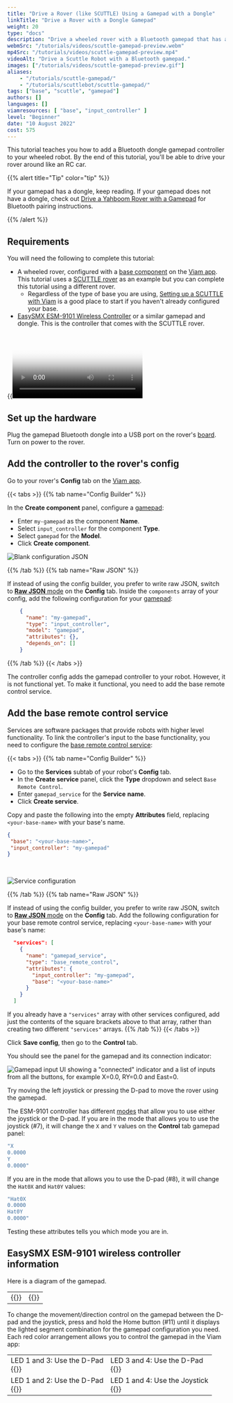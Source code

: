 ```yaml
---
title: "Drive a Rover (like SCUTTLE) Using a Gamepad with a Dongle"
linkTitle: "Drive a Rover with a Dongle Gamepad"
weight: 20
type: "docs"
description: "Drive a wheeled rover with a Bluetooth gamepad that has a dongle."
webmSrc: "/tutorials/videos/scuttle-gamepad-preview.webm"
mp4Src: "/tutorials/videos/scuttle-gamepad-preview.mp4"
videoAlt: "Drive a Scuttle Robot with a Bluetooth gamepad."
images: ["/tutorials/videos/scuttle-gamepad-preview.gif"]
aliases:
    - "/tutorials/scuttle-gamepad/"
    - "/tutorials/scuttlebot/scuttle-gamepad/"
tags: ["base", "scuttle", "gamepad"]
authors: []
languages: []
viamresources: [ "base", "input_controller" ]
level: "Beginner"
date: "10 August 2022"
cost: 575
---
```


This tutorial teaches you how to add a Bluetooth dongle gamepad controller to your wheeled robot.
By the end of this tutorial, you'll be able to drive your rover around like an RC car.

{{% alert title="Tip" color="tip" %}}

If your gamepad has a dongle, keep reading.
If your gamepad does not have a dongle, check out [Drive a Yahboom Rover with a Gamepad](../yahboom-rover/#connecting-a-bluetooth-controller) for Bluetooth pairing instructions.

{{% /alert %}}

## Requirements

You will need the following to complete this tutorial:

- A wheeled rover, configured with a [base component](/components/base/) on the [Viam app](https://app.viam.com/).
  This tutorial uses a [SCUTTLE rover](https://www.scuttlerobot.org/shop/) as an example but you can complete this tutorial using a different rover.
  - Regardless of the type of base you are using, [Setting up a SCUTTLE with Viam](/tutorials/configure/scuttlebot/) is a good place to start if you haven't already configured your base.
- [EasySMX ESM-9101 Wireless Controller](https://droix.net/product/easysmx-esm-9101/) or a similar gamepad and dongle.
  This is the controller that comes with the SCUTTLE rover.

{{<video webm_src="/tutorials/videos/scuttledemos_gamepad.webm" mp4_src="/tutorials/videos/scuttledemos_gamepad.mp4" alt="Controlling a Scuttle robot using a Bluetooth gamepad" poster="/tutorials/scuttlebot/scuttledemos_gamepad.jpg">}}

## Set up the hardware

Plug the gamepad Bluetooth dongle into a USB port on the rover's [board](/components/board/).
Turn on power to the rover.

## Add the controller to the rover's config

Go to your rover's **Config** tab on the [Viam app](https://app.viam.com/).

{{< tabs >}}
{{% tab name="Config Builder" %}}

In the **Create component** panel, configure a [gamepad](/components/input-controller/gamepad/):

- Enter `my-gamepad` as the component **Name**.
- Select `input_controller` for the component **Type**.
- Select `gamepad` for the **Model**.
- Click **Create component**.

![Blank configuration JSON](/tutorials/scuttle-gamepad/gamepad-config.png)

{{% /tab %}}
{{% tab name="Raw JSON" %}}

If instead of using the config builder, you prefer to write raw JSON, switch to [**Raw JSON** mode](/manage/configuration/#the-config-tab) on the **Config** tab.
Inside the `components` array of your config, add the following configuration for your [gamepad](/components/input-controller/gamepad/):

```json {class="line-numbers linkable-line-numbers"}
    {
      "name": "my-gamepad",
      "type": "input_controller",
      "model": "gamepad",
      "attributes": {},
      "depends_on": []
    }
```

{{% /tab %}}
{{< /tabs >}}

The controller config adds the gamepad controller to your robot.
However, it is not functional yet.
To make it functional, you need to add the base remote control service.

## Add the base remote control service

Services are software packages that provide robots with higher level functionality.
To link the controller's input to the base functionality, you need to configure the [base remote control service](/services/base-rc/):

{{< tabs >}}
{{% tab name="Config Builder" %}}

- Go to the **Services** subtab of your robot's **Config** tab.
- In the **Create service** panel, click the **Type** dropdown and select `Base Remote Control`.
- Enter `gamepad_service` for the **Service** **name**.
- Click **Create service**.

Copy and paste the following into the empty **Attributes** field, replacing `<your-base-name>` with your base's name.

```json {class="line-numbers linkable-line-numbers"}
{
 "base": "<your-base-name>",
 "input_controller": "my-gamepad"
}
```

<br>

![Service configuration](/tutorials/scuttle-gamepad/gamepad-service-config.png)

{{% /tab %}}
{{% tab name="Raw JSON" %}}

If instead of using the config builder, you prefer to write raw JSON, switch to [**Raw JSON** mode](/manage/configuration/#the-config-tab) on the **Config** tab.
Add the following configuration for your base remote control service, replacing `<your-base-name>` with your base's name:

```json {class="line-numbers linkable-line-numbers"}
  "services": [
    {
      "name": "gamepad_service",
      "type": "base_remote_control",
      "attributes": {
        "input_controller": "my-gamepad",
        "base": "<your-base-name>"
      }
    }
  ]
```

If you already have a `"services"` array with other services configured, add just the contents of the square brackets above to that array, rather than creating two different `"services"` arrays.
{{% /tab %}}
{{< /tabs >}}

Click **Save config**, then go to the **Control** tab.

You should see the panel for the gamepad and its connection indicator:

![Gamepad input UI showing a "connected" indicator and a list of inputs from all the buttons, for example X=0.0, RY=0.0 and East=0.](/tutorials/scuttle-gamepad/control-tab-input.png)

Try moving the left joystick or pressing the D-pad to move the rover using the gamepad.

The ESM-9101 controller has different [modes](#easysmx-esm-9101-wireless-controller-information) that allow you to use either the joystick or the D-pad.
If you are in the mode that allows you to use the joystick (#7), it will change the `X` and `Y` values on the **Control** tab gamepad panel:

```sh {class="command-line" data-prompt="$" data-output="1-10"}
"X
0.0000
Y
0.0000"
```

If you are in the mode that allows you to use the D-pad (#8), it will change the `Hat0X` and `Hat0Y` values:

```sh {class="command-line" data-prompt="$" data-output="1-10"}
"Hat0X
0.0000
Hat0Y
0.0000"
```

Testing these attributes tells you which mode you are in.

## EasySMX ESM-9101 wireless controller information

Here is a diagram of the gamepad.
<table>
<tr>
<td>{{<imgproc src="/tutorials/scuttle-gamepad/pi-game-gamepad-diagram.png" resize="800x" alt="gamepad diagram">}}</td>
<td>{{<imgproc src="/tutorials/scuttle-gamepad/pi-game-gamepad-legend.png" resize="800x" alt="gamepad legend">}}</td>
</tr>
</table>

To change the movement/direction control on the gamepad between the D-pad and the joystick, press and hold the Home button (#11) until it displays the lighted segment combination for the gamepad configuration you need.
Each red color arrangement allows you to control the gamepad in the Viam app:
<table>
<tr><td>LED 1 and 3: Use the D-Pad<BR>
{{<imgproc src="/tutorials/scuttle-gamepad/pi-game-cont-1and3.jpg" resize="300x" declaredimensions=true alt="Led 1 and 3 are lit">}}
</td><td>LED 3 and 4: Use the D-Pad<BR>
{{<imgproc src="/tutorials/scuttle-gamepad/pi-game-cont-3and4.jpg" resize="300x" declaredimensions=true alt="Led 3 and 4 are lit">}}</td></tr>
<tr><td>LED 1 and 2: Use the D-Pad<BR>
{{<imgproc src="/tutorials/scuttle-gamepad/pi-game-cont-1and2.jpg" resize="300x" declaredimensions=true alt="Led 1 and 4 are lit">}}</td><td>LED 1 and 4: Use the Joystick<BR>
{{<imgproc src="/tutorials/scuttle-gamepad/pi-game-cont-1and4.jpg" resize="300x" declaredimensions=true alt="Led 1 and 4 are lit">}}</td></tr>
</table>
